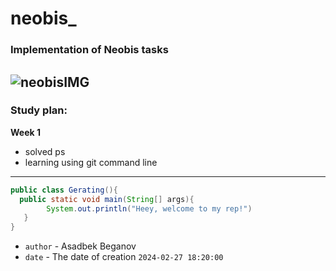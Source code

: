 # neobis_ 
### Implementation of Neobis tasks
![neobisIMG](https://github.com/asadaravani/neo/assets/134205232/9424e826-ad69-4d54-9e6a-db67b75a1acd)
---
### Study plan:
**Week 1**
- solved ps
- learning using git command line
---
```java
public class Gerating(){
  public static void main(String[] args){
        System.out.println("Heey, welcome to my rep!")
   }
}
```
- `author` - Asadbek Beganov
- `date` - The date of creation `2024-02-27 18:20:00`
